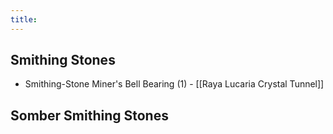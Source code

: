 ```yaml
---
title:
---
```

## Smithing Stones

- Smithing-Stone Miner's Bell Bearing (1) - [[Raya Lucaria Crystal Tunnel]]

## Somber Smithing Stones
